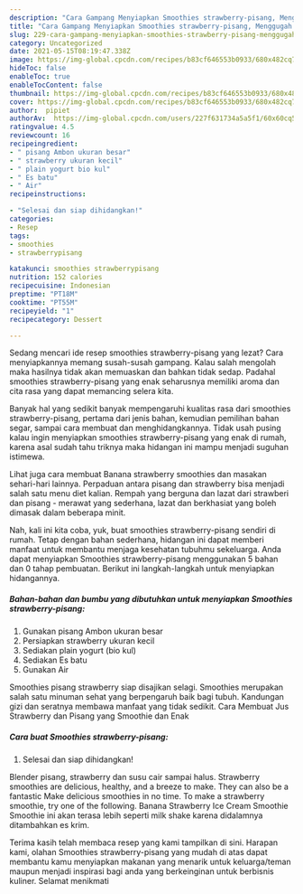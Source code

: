 ```yaml
---
description: "Cara Gampang Menyiapkan Smoothies strawberry-pisang, Menggugah Selera"
title: "Cara Gampang Menyiapkan Smoothies strawberry-pisang, Menggugah Selera"
slug: 229-cara-gampang-menyiapkan-smoothies-strawberry-pisang-menggugah-selera
category: Uncategorized
date: 2021-05-15T08:19:47.338Z
image: https://img-global.cpcdn.com/recipes/b83cf646553b0933/680x482cq70/smoothies-strawberry-pisang-foto-resep-utama.jpg
hideToc: false
enableToc: true
enableTocContent: false
thumbnail: https://img-global.cpcdn.com/recipes/b83cf646553b0933/680x482cq70/smoothies-strawberry-pisang-foto-resep-utama.jpg
cover: https://img-global.cpcdn.com/recipes/b83cf646553b0933/680x482cq70/smoothies-strawberry-pisang-foto-resep-utama.jpg
author:  pipiet
authorAv:  https://img-global.cpcdn.com/users/227f631734a5a5f1/60x60cq50/avatar.jpg
ratingvalue: 4.5
reviewcount: 16
recipeingredient:
- " pisang Ambon ukuran besar"
- " strawberry ukuran kecil"
- " plain yogurt bio kul"
- " Es batu"
- " Air"
recipeinstructions:

- "Selesai dan siap dihidangkan!"
categories:
- Resep
tags:
- smoothies
- strawberrypisang

katakunci: smoothies strawberrypisang 
nutrition: 152 calories
recipecuisine: Indonesian
preptime: "PT18M"
cooktime: "PT55M"
recipeyield: "1"
recipecategory: Dessert

---
```



Sedang mencari ide resep smoothies strawberry-pisang yang lezat? Cara menyiapkannya memang susah-susah gampang. Kalau salah mengolah maka hasilnya tidak akan memuaskan dan bahkan tidak sedap. Padahal smoothies strawberry-pisang yang enak seharusnya memiliki aroma dan cita rasa yang dapat memancing selera kita.


Banyak hal yang sedikit banyak mempengaruhi kualitas rasa dari smoothies strawberry-pisang, pertama dari jenis bahan, kemudian pemilihan bahan segar, sampai cara membuat dan menghidangkannya. Tidak usah pusing kalau ingin menyiapkan smoothies strawberry-pisang yang enak di rumah, karena asal sudah tahu triknya maka hidangan ini mampu menjadi suguhan istimewa.

Lihat juga cara membuat Banana strawberry smoothies dan masakan sehari-hari lainnya. Perpaduan antara pisang dan strawberry bisa menjadi salah satu menu diet kalian. Rempah yang berguna dan lazat dari strawberi dan pisang - merawat yang sederhana, lazat dan berkhasiat yang boleh dimasak dalam beberapa minit.


Nah, kali ini kita coba, yuk, buat smoothies strawberry-pisang sendiri di rumah. Tetap dengan bahan sederhana, hidangan ini dapat memberi manfaat untuk membantu menjaga kesehatan tubuhmu sekeluarga. Anda dapat menyiapkan Smoothies strawberry-pisang menggunakan 5 bahan dan 0 tahap pembuatan. Berikut ini langkah-langkah untuk menyiapkan hidangannya.

<!--inarticleads1-->

##### Bahan-bahan dan bumbu yang dibutuhkan untuk menyiapkan Smoothies strawberry-pisang:

1. Gunakan  pisang Ambon ukuran besar
1. Persiapkan  strawberry ukuran kecil
1. Sediakan  plain yogurt (bio kul)
1. Sediakan  Es batu
1. Gunakan  Air


Smoothies pisang strawberry siap disajikan selagi. Smoothies merupakan salah satu minuman sehat yang berpengaruh baik bagi tubuh. Kandungan gizi dan seratnya membawa manfaat yang tidak sedikit. Cara Membuat Jus Strawberry dan Pisang yang Smoothie dan Enak 

<!--inarticleads2-->

##### Cara buat Smoothies strawberry-pisang:


1. Selesai dan siap dihidangkan!

Blender pisang, strawberry dan susu cair sampai halus. Strawberry smoothies are delicious, healthy, and a breeze to make. They can also be a fantastic Make delicious smoothies in no time. To make a strawberry smoothie, try one of the following. Banana Strawberry Ice Cream Smoothie Smoothie ini akan terasa lebih seperti milk shake karena didalamnya ditambahkan es krim. 

Terima kasih telah membaca resep yang kami tampilkan di sini. Harapan kami, olahan Smoothies strawberry-pisang yang mudah di atas dapat membantu kamu menyiapkan makanan yang menarik untuk keluarga/teman maupun menjadi inspirasi bagi anda yang berkeinginan untuk berbisnis kuliner. Selamat menikmati
